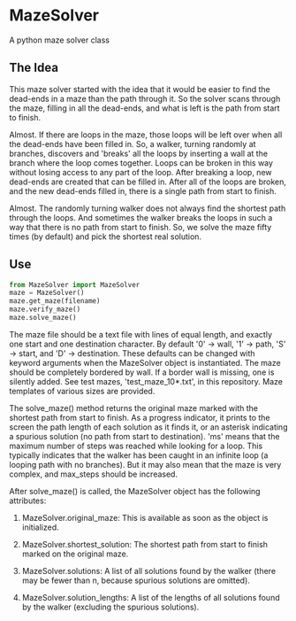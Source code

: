 # MazeSolver
A python maze solver class

## The Idea
This maze solver started with the idea that it would be
easier to find the dead-ends in a maze than the path through
it. So the solver scans through the maze, filling in all
the dead-ends, and what is left is the path from start to
finish.

Almost. If there are loops in the maze, those loops will be
left over when all the dead-ends have been filled in. So, a
walker, turning randomly at branches, discovers and 'breaks'
all the loops by inserting a wall at the branch where the
loop comes together. Loops can be broken in this way without
losing access to any part of the loop. After breaking a
loop, new dead-ends are created that can be filled in. After
all of the loops are broken, and the new dead-ends filled in,
there is a single path from start to finish.

Almost. The randomly turning walker does not always find the
shortest path through the loops. And sometimes the walker
breaks the loops in such a way that there is no path from
start to finish. So, we solve the maze fifty times (by
default) and pick the shortest real solution.

## Use
```python
from MazeSolver import MazeSolver
maze = MazeSolver()
maze.get_maze(filename)
maze.verify_maze()
maze.solve_maze()
```
The maze file should be a text file with lines of equal length, and exactly one
start and one destination character.  By default '0' -> wall, '1' -> path, 'S' ->
start, and 'D' -> destination. These defaults can be changed with keyword
arguments when the MazeSolver object is instantiated. The maze should be
completely bordered by wall. If a border wall is missing, one is silently added.
See test mazes, 'test_maze_10\*.txt', in this repository. Maze templates of
various sizes are provided.

The solve_maze() method returns the original maze marked with the shortest path
from start to finish. As a progress indicator, it prints to the screen the path
length of each solution as it finds it, or an asterisk indicating a spurious
solution (no path from start to destination). 'ms' means that the maximum number
of steps was reached while looking for a loop. This typically indicates that the
walker has been caught in an infinite loop (a looping path with no branches).
But it may also mean that the maze is very complex, and max_steps should be
increased.

After solve_maze() is called, the MazeSolver object has the following attributes:

1. MazeSolver.original_maze:  This is available as soon as the object
is initialized.

2. MazeSolver.shortest_solution:  The shortest path from start to
finish marked on the original maze.

3. MazeSolver.solutions:  A list of all solutions found by the
walker (there may be fewer than n, because spurious solutions are
omitted).
                      
5. MazeSolver.solution_lengths:  A list of the lengths of all solutions
found by the walker (excluding the spurious solutions).


